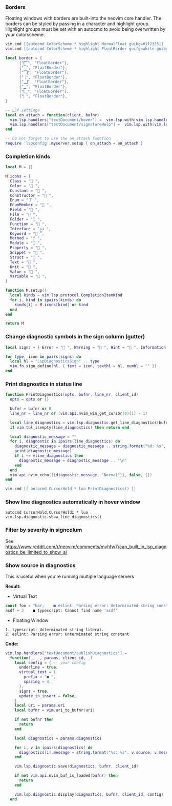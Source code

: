 ### Borders

Floating windows with borders are built-into the neovim core handler. The borders can be styled by passing in a character and highlight group. Highlight groups must be set with an autocmd to avoid being overwritten by your colorscheme.

```lua
vim.cmd [[autocmd ColorScheme * highlight NormalFloat guibg=#1f2335]]
vim.cmd [[autocmd ColorScheme * highlight FloatBorder guifg=white guibg=#1f2335]]

local border = {
      {"🭽", "FloatBorder"},
      {"▔", "FloatBorder"},
      {"🭾", "FloatBorder"},
      {"▕", "FloatBorder"},
      {"🭿", "FloatBorder"},
      {"▁", "FloatBorder"},
      {"🭼", "FloatBorder"},
      {"▏", "FloatBorder"},
}

-- LSP settings
local on_attach = function(client, bufnr)
  vim.lsp.handlers["textDocument/hover"] =  vim.lsp.with(vim.lsp.handlers.hover, {border = border})
  vim.lsp.handlers["textDocument/signatureHelp"] =  vim.lsp.with(vim.lsp.handlers.hover, {border = border})
end

-- Do not forget to use the on_attach function
require 'lspconfig'.myserver.setup { on_attach = on_attach }
```

### Completion kinds

```lua
local M = {}

M.icons = {
  Class = " ",
  Color = " ",
  Constant = " ",
  Constructor = " ",
  Enum = "了 ",
  EnumMember = " ",
  Field = " ",
  File = " ",
  Folder = " ",
  Function = " ",
  Interface = "ﰮ ",
  Keyword = " ",
  Method = "ƒ ",
  Module = " ",
  Property = " ",
  Snippet = "﬌ ",
  Struct = " ",
  Text = " ",
  Unit = " ",
  Value = " ",
  Variable = " ",
}

function M.setup()
  local kinds = vim.lsp.protocol.CompletionItemKind
  for i, kind in ipairs(kinds) do
    kinds[i] = M.icons[kind] or kind
  end
end

return M
```
### Change diagnostic symbols in the sign column (gutter)
```lua
local signs = { Error = " ", Warning = " ", Hint = " ", Information = " " }

for type, icon in pairs(signs) do
  local hl = "LspDiagnosticsSign" .. type
  vim.fn.sign_define(hl, { text = icon, texthl = hl, numhl = "" })
end
```

### Print diagnostics in status line

```lua
function PrintDiagnostics(opts, bufnr, line_nr, client_id)
  opts = opts or {}

  bufnr = bufnr or 0
  line_nr = line_nr or (vim.api.nvim_win_get_cursor(0)[1] - 1)

  local line_diagnostics = vim.lsp.diagnostic.get_line_diagnostics(bufnr, line_nr, opts, client_id)
  if vim.tbl_isempty(line_diagnostics) then return end

  local diagnostic_message = ""
  for i, diagnostic in ipairs(line_diagnostics) do
    diagnostic_message = diagnostic_message .. string.format("%d: %s", i, diagnostic.message or "")
    print(diagnostic_message)
    if i ~= #line_diagnostics then
      diagnostic_message = diagnostic_message .. "\n"
    end
  end
  vim.api.nvim_echo({{diagnostic_message, "Normal"}}, false, {})
end

vim.cmd [[ autocmd CursorHold * lua PrintDiagnostics() ]]
```
### Show line diagnostics automatically in hover window

`autocmd CursorHold,CursorHoldI * lua vim.lsp.diagnostic.show_line_diagnostics()`

### Filter by severity in signcolum
See https://www.reddit.com/r/neovim/comments/mvhfw7/can_built_in_lsp_diagnostics_be_limited_to_show_a/


### Show source in diagnostics

This is useful when you're running multiple language servers

**Result:**
- Virtual Text
```typescript
const foo = "bar;    ■ eslint: Parsing error: Unterminated string constant
asdf + 2    ■ typescript: Cannot find name 'asdf'
```
- Floating Window
```
1. typescript: Unterminated string literal.
2. eslint: Parsing error: Unterminated string constant
```

**Code:**
```lua
vim.lsp.handlers["textDocument/publishDiagnostics"] =
  function(_, _, params, client_id, _)
    local config = { -- your config
      underline = true,
      virtual_text = {
        prefix = "■ ",
        spacing = 4,
      },
      signs = true,
      update_in_insert = false,
    }
    local uri = params.uri
    local bufnr = vim.uri_to_bufnr(uri)

    if not bufnr then
      return
    end

    local diagnostics = params.diagnostics

    for i, v in ipairs(diagnostics) do
      diagnostics[i].message = string.format("%s: %s", v.source, v.message)
    end

    vim.lsp.diagnostic.save(diagnostics, bufnr, client_id)

    if not vim.api.nvim_buf_is_loaded(bufnr) then
      return
    end

    vim.lsp.diagnostic.display(diagnostics, bufnr, client_id, config)
  end
```